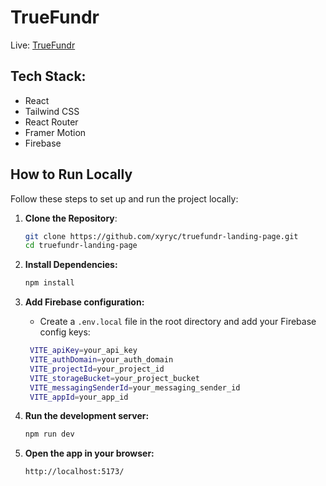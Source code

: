 # TrueFundr

Live: [TrueFundr](https://truefundr.web.app/)

## Tech Stack:

- React
- Tailwind CSS
- React Router
- Framer Motion
- Firebase

## How to Run Locally

Follow these steps to set up and run the project locally:

1. **Clone the Repository**:
   ```bash
   git clone https://github.com/xyryc/truefundr-landing-page.git
   cd truefundr-landing-page
   ```
2. **Install Dependencies:**
   ```bash
   npm install
   ```
3. **Add Firebase configuration:**

   - Create a `.env.local` file in the root directory and add your Firebase config keys:

   ```bash
    VITE_apiKey=your_api_key
    VITE_authDomain=your_auth_domain
    VITE_projectId=your_project_id
    VITE_storageBucket=your_project_bucket
    VITE_messagingSenderId=your_messaging_sender_id
    VITE_appId=your_app_id
   ```

4. **Run the development server:**
   ```bash
   npm run dev
   ```
5. **Open the app in your browser:**
   ```bash
   http://localhost:5173/
   ```
